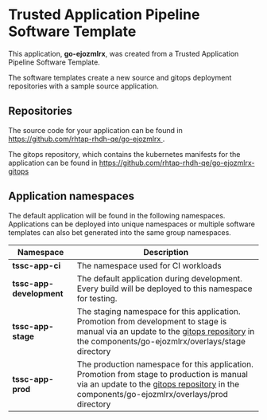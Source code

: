 # Trusted Application Pipeline Software Template

This application, **go-ejozmlrx**, was created from a Trusted Application Pipeline Software Template.

The software templates create a new source and gitops deployment repositories with a sample source application. 

## Repositories

The source code for your application can be found in [https://github.com/rhtap-rhdh-qe/go-ejozmlrx ](https://github.com/rhtap-rhdh-qe/go-ejozmlrx ).
 
The gitops repository, which contains the kubernetes manifests for the application can be found in 
[https://github.com/rhtap-rhdh-qe/go-ejozmlrx-gitops ](https://github.com/rhtap-rhdh-qe/go-ejozmlrx-gitops ) 

## Application namespaces 

The default application will be found in the following namespaces. Applications can be deployed into unique namespaces or multiple software templates can also bet generated into the same group namespaces.  

|  Namespace   |  Description   |  
| -------- | -------- |
| **tssc-app-ci** | The namespace used for CI workloads |
| **tssc-app-development** | The default application during development. Every build will be deployed to this namespace for testing. |
| **tssc-app-stage** | The staging namespace for this application. Promotion from development to stage is manual via an update to the [gitops repository](https://github.com/rhtap-rhdh-qe/go-ejozmlrx-gitops ) in the components/go-ejozmlrx/overlays/stage directory |
| **tssc-app-prod** | The production namespace for this application. Promotion from stage to production is manual via an update to the [gitops repository](https://github.com/rhtap-rhdh-qe/go-ejozmlrx-gitops ) in the components/go-ejozmlrx/overlays/prod directory |